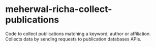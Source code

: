 # meherwal-richa-collect-publications
Code to collect publications matching a keyword, author or affiliation. Collects data by sending requests to publication databases APIs.
